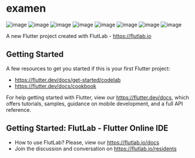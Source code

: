 # examen

![image](https://github.com/user-attachments/assets/40f03a34-3b03-4ab1-89cf-df156465367d)
![image](https://github.com/user-attachments/assets/c0187aff-267f-47cb-8649-a1938307da77)
![image](https://github.com/user-attachments/assets/29ae1bdb-cd2c-4ec0-b67a-37c91203341e)
![image](https://github.com/user-attachments/assets/d60bf24e-da8c-4e47-a143-071abef51f3b)
![image](https://github.com/user-attachments/assets/5492f543-be22-4c1e-8c7d-edc4efc457a7)
![image](https://github.com/user-attachments/assets/0433cf9e-865f-4e2b-9683-ee3ef4b268a7)
![image](https://github.com/user-attachments/assets/f2e78ede-ca77-4733-907d-b5db5d5f9ba3)
![image](https://github.com/user-attachments/assets/532b2c53-ae32-42fc-bb39-901406fe9576)




A new Flutter project created with FlutLab - https://flutlab.io

## Getting Started

A few resources to get you started if this is your first Flutter project:

- https://flutter.dev/docs/get-started/codelab
- https://flutter.dev/docs/cookbook

For help getting started with Flutter, view our
https://flutter.dev/docs, which offers tutorials,
samples, guidance on mobile development, and a full API reference.

## Getting Started: FlutLab - Flutter Online IDE

- How to use FlutLab? Please, view our https://flutlab.io/docs
- Join the discussion and conversation on https://flutlab.io/residents
